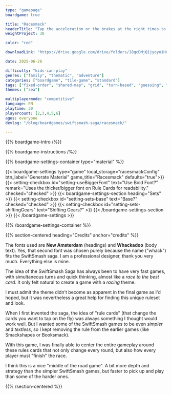 ```yaml
---
type: "gamepage"
boardgame: true

title: "Racesmack"
headerTitle: "Tap the acceleration or the brakes at the right times to complete a perilous race first."
weightProject: 30

color: "red"

downloadLink: "https://drive.google.com/drive/folders/18qcDMjQ1jyoyo1HCt9PxzSPRLdyYylY4"

date: 2025-06-26

difficulty: "kids-can-play"
genres: ["family", "thematic", "adventure"]
categories: ["boardgame", "tile-game", "standard"]
tags: ["fixed-order", "shared-map", "grid", "turn-based", "guessing", "bias", "variable-setup", "orientation", "set-collection", "high-score"]
themes: ["sea"]

multiplayermode: "competitive"
language: EN
playtime: 30
playercount: [2,3,4,5,6]
ages: everyone
devlog: "/blog/boardgames/swiftsmash-saga/racesmack/"

---
```


{{% boardgame-intro /%}}

{{% boardgame-instructions /%}}

{{% boardgame-settings-container type="material" %}}

{{< boardgame-settings type="game" local_storage="racesmackConfig" btn_label="Generate Material" game_title="Racesmack" defaults="true">}}
  {{< setting-checkbox id="setting-useBiggerFont" text="Use Bold Font?" remark="Uses the thicker/bigger font on Rule Cards for readability." checked="checked" >}}
  {{< boardgame-settings-section heading="Sets" >}}
    {{< setting-checkbox id="setting-sets-base" text="Base?" checked="checked" >}}
    {{< setting-checkbox id="setting-sets-shiftingGears" text="Shifting Gears?" >}}
  {{< /boardgame-settings-section >}}
{{< /boardgame-settings >}}

{{% /boardgame-settings-container %}}

{{% section-centered heading="Credits" anchor="credits" %}}

The fonts used are **New Amsterdam** (headings) and **Whackadoo** (body text). Yes, that second font was chosen purely because the name ("whack") fits the SwiftSmash saga. I am a professional designer, thank you very much. Everything else is mine.

The idea of the SwiftSmash Saga has always been to have very fast games, with simultaneous turns and quick thinking, almost like a _race to the best card_. It only felt natural to create a game with a _racing_ theme. 

I must admit the theme didn't become as apparent in the final game as I'd hoped, but it was nevertheless a great help for finding this unique ruleset and look.

When I first invented the saga, the idea of "rule cards" (that change the cards you want to tap on the fly) was always something I thought would work well. But I wanted some of the SwiftSmash games to be even _simpler_ and _textless_, so I kept removing the rule from the earlier games (like Smackshapes or Booksmack). 

With this game, I was finally able to center the entire gameplay around these rules cards that not only change every round, but also how every player must "finish" the race.

I think this is a nice "middle of the road game". A bit more depth and strategy than the simpler SwiftSmash games, but faster to pick up and play than some of the harder ones. 

{{% /section-centered %}}